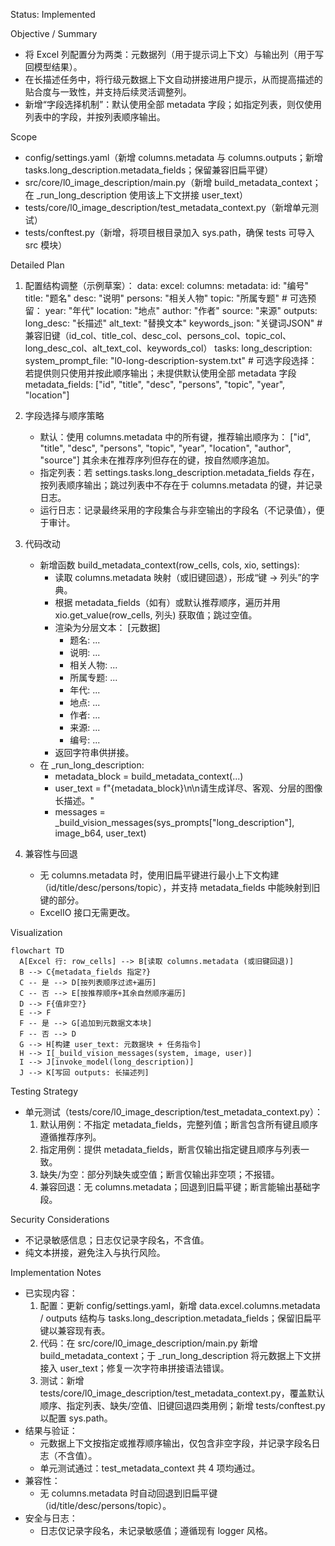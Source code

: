 Status: Implemented

Objective / Summary
- 将 Excel 列配置分为两类：元数据列（用于提示词上下文）与输出列（用于写回模型结果）。
- 在长描述任务中，将行级元数据上下文自动拼接进用户提示，从而提高描述的贴合度与一致性，并支持后续灵活调整列。
- 新增“字段选择机制”：默认使用全部 metadata 字段；如指定列表，则仅使用列表中的字段，并按列表顺序输出。

Scope
- config/settings.yaml（新增 columns.metadata 与 columns.outputs；新增 tasks.long_description.metadata_fields；保留兼容旧扁平键）
- src/core/l0_image_description/main.py（新增 build_metadata_context；在 _run_long_description 使用该上下文拼接 user_text）
- tests/core/l0_image_description/test_metadata_context.py（新增单元测试）
- tests/conftest.py（新增，将项目根目录加入 sys.path，确保 tests 可导入 src 模块）

Detailed Plan
1) 配置结构调整（示例草案）：
   data:
     excel:
       columns:
         metadata:
           id: "编号"
           title: "题名"
           desc: "说明"
           persons: "相关人物"
           topic: "所属专题"
           # 可选预留：
           year: "年代"
           location: "地点"
           author: "作者"
           source: "来源"
         outputs:
           long_desc: "长描述"
           alt_text: "替换文本"
           keywords_json: "关键词JSON"
       # 兼容旧键（id_col、title_col、desc_col、persons_col、topic_col、long_desc_col、alt_text_col、keywords_col）
   tasks:
     long_description:
       system_prompt_file: "l0-long-description-system.txt"
       # 可选字段选择：若提供则只使用并按此顺序输出；未提供默认使用全部 metadata 字段
       metadata_fields: ["id", "title", "desc", "persons", "topic", "year", "location"]

2) 字段选择与顺序策略
   - 默认：使用 columns.metadata 中的所有键，推荐输出顺序为：
     ["id", "title", "desc", "persons", "topic", "year", "location", "author", "source"]
     其余未在推荐序列但存在的键，按自然顺序追加。
   - 指定列表：若 settings.tasks.long_description.metadata_fields 存在，按列表顺序输出；跳过列表中不存在于 columns.metadata 的键，并记录日志。
   - 运行日志：记录最终采用的字段集合与非空输出的字段名（不记录值），便于审计。

3) 代码改动
   - 新增函数 build_metadata_context(row_cells, cols, xio, settings):
     * 读取 columns.metadata 映射（或旧键回退），形成“键 -> 列头”的字典。
     * 根据 metadata_fields（如有）或默认推荐顺序，遍历并用 xio.get_value(row_cells, 列头) 获取值；跳过空值。
     * 渲染为分层文本：
       [元数据]
       - 题名: ...
       - 说明: ...
       - 相关人物: ...
       - 所属专题: ...
       - 年代: ...
       - 地点: ...
       - 作者: ...
       - 来源: ...
       - 编号: ...
     * 返回字符串供拼接。
   - 在 _run_long_description:
     * metadata_block = build_metadata_context(...)
     * user_text = f"{metadata_block}\n\n请生成详尽、客观、分层的图像长描述。"
     * messages = _build_vision_messages(sys_prompts["long_description"], image_b64, user_text)

4) 兼容性与回退
   - 无 columns.metadata 时，使用旧扁平键进行最小上下文构建（id/title/desc/persons/topic），并支持 metadata_fields 中能映射到旧键的部分。
   - ExcelIO 接口无需更改。

Visualization
```mermaid
flowchart TD
  A[Excel 行: row_cells] --> B[读取 columns.metadata (或旧键回退)]
  B --> C{metadata_fields 指定?}
  C -- 是 --> D[按列表顺序过滤+遍历]
  C -- 否 --> E[按推荐顺序+其余自然顺序遍历]
  D --> F{值非空?}
  E --> F
  F -- 是 --> G[追加到元数据文本块]
  F -- 否 --> D
  G --> H[构建 user_text: 元数据块 + 任务指令]
  H --> I[_build_vision_messages(system, image, user)]
  I --> J[invoke_model(long_description)]
  J --> K[写回 outputs: 长描述列]
```

Testing Strategy
- 单元测试（tests/core/l0_image_description/test_metadata_context.py）：
  1. 默认用例：不指定 metadata_fields，完整列值；断言包含所有键且顺序遵循推荐序列。
  2. 指定用例：提供 metadata_fields，断言仅输出指定键且顺序与列表一致。
  3. 缺失/为空：部分列缺失或空值；断言仅输出非空项；不报错。
  4. 兼容回退：无 columns.metadata；回退到旧扁平键；断言能输出基础字段。

Security Considerations
- 不记录敏感信息；日志仅记录字段名，不含值。
- 纯文本拼接，避免注入与执行风险。

Implementation Notes
- 已实现内容：
  1) 配置：更新 config/settings.yaml，新增 data.excel.columns.metadata / outputs 结构与 tasks.long_description.metadata_fields；保留旧扁平键以兼容现有表。
  2) 代码：在 src/core/l0_image_description/main.py 新增 build_metadata_context；于 _run_long_description 将元数据上下文拼接入 user_text；修复一次字符串拼接语法错误。
  3) 测试：新增 tests/core/l0_image_description/test_metadata_context.py，覆盖默认顺序、指定列表、缺失/空值、旧键回退四类用例；新增 tests/conftest.py 以配置 sys.path。
- 结果与验证：
  - 元数据上下文按指定或推荐顺序输出，仅包含非空字段，并记录字段名日志（不含值）。
  - 单元测试通过：test_metadata_context 共 4 项均通过。
- 兼容性：
  - 无 columns.metadata 时自动回退到旧扁平键（id/title/desc/persons/topic）。
- 安全与日志：
  - 日志仅记录字段名，未记录敏感值；遵循现有 logger 风格。